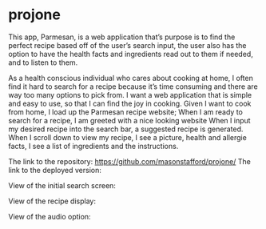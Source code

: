 # projone
This app, Parmesan, is a web application that’s purpose is to find the perfect recipe based off of the user’s search input, the user also has the option to have the health facts and ingredients read out to them if needed, and to listen to them. 

As a health conscious individual who cares about cooking at home, I often find it hard to search for a recipe because it’s time consuming and there are way too many options to pick from.
I want a web application that is simple and easy to use, so that I can find the joy in cooking.
Given I want to cook from home, I load up the Parmesan recipe website;
When I am ready to search for a recipe, I am greeted with a nice looking website
When I input my desired recipe into the search bar, a suggested recipe is generated.
When I scroll down to view my recipe, I see a picture, health and allergie facts,  I see a list of ingredients and the instructions.

The link to the repository: https://github.com/masonstafford/projone/
The link to the deployed version: 

View of the initial search screen:

View of the recipe display:

View of the audio option:


